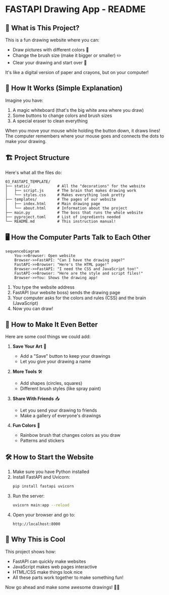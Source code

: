 # FASTAPI Drawing App - README

## 🌟 What is This Project?

This is a fun drawing website where you can:
- Draw pictures with different colors 🎨
- Change the brush size (make it bigger or smaller) ✏️
- Clear your drawing and start over 🧹

It's like a digital version of paper and crayons, but on your computer!

## 🧩 How It Works (Simple Explanation)

Imagine you have:
1. A magic whiteboard (that's the big white area where you draw)
2. Some buttons to change colors and brush sizes
3. A special eraser to clean everything

When you move your mouse while holding the button down, it draws lines! The computer remembers where your mouse goes and connects the dots to make your drawing.

## 🏗️ Project Structure

Here's what all the files do:

```
03_FASTAPI_TEMPLATE/
├── static/            # All the "decorations" for the website
│   ├── script.js      # The brain that makes drawing work
│   └── styles.css     # Makes everything look pretty
├── templates/         # The pages of our website
│   ├── index.html     # Main drawing page
│   └── about.html     # Information about the project
├── main.py            # The boss that runs the whole website
├── pyproject.toml     # List of ingredients needed
└── README.md          # This instruction manual!
```

## 🖥️ How the Computer Parts Talk to Each Other

```mermaid
sequenceDiagram
    You->>Browser: Open website
    Browser->>FastAPI: "Can I have the drawing page?"
    FastAPI->>Browser: "Here's the HTML page!"
    Browser->>FastAPI: "I need the CSS and JavaScript too!"
    FastAPI->>Browser: "Here are the style and script files!"
    Browser->>You: Shows the drawing app!
```

1. You type the website address
2. FastAPI (our website boss) sends the drawing page
3. Your computer asks for the colors and rules (CSS) and the brain (JavaScript)
4. Now you can draw!

## 🚀 How to Make It Even Better

Here are some cool things we could add:

1. **Save Your Art** 💾
   - Add a "Save" button to keep your drawings
   - Let you give your drawing a name

2. **More Tools** 🛠️
   - Add shapes (circles, squares)
   - Different brush styles (like spray paint)

3. **Share With Friends** 📤
   - Let you send your drawing to friends
   - Make a gallery of everyone's drawings

4. **Fun Colors** 🌈
   - Rainbow brush that changes colors as you draw
   - Patterns and stickers

## 🛠️ How to Start the Website

1. Make sure you have Python installed
2. Install FastAPI and Uvicorn:
   ```bash
   pip install fastapi uvicorn
   ```
3. Run the server:
   ```bash
   uvicorn main:app --reload
   ```
4. Open your browser and go to:
   ```
   http://localhost:8000
   ```

## 🤔 Why This is Cool

This project shows how:
- FastAPI can quickly make websites
- JavaScript makes web pages interactive
- HTML/CSS make things look nice
- All these parts work together to make something fun!

Now go ahead and make some awesome drawings! 🎨✨